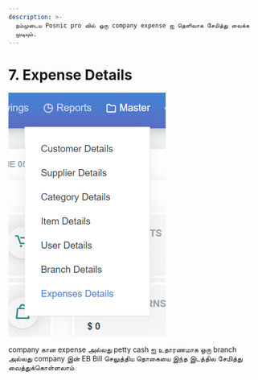 ```yaml
---
description: >-
  நம்முடைய Posnic pro வில் ஒரு company expense ஐ தெளிவாக சேமித்து வைக்க
  முடியும்.
---
```


# 7. Expense Details

![](../.gitbook/assets/expence.png)

company கான expense அல்லது petty cash ஐ உதாரணமாக ஒரு branch அல்லது company இன் EB Bill செலுத்திய தொகையை இந்த இடத்தில சேமித்து வைத்துக்கொள்ளலாம்

